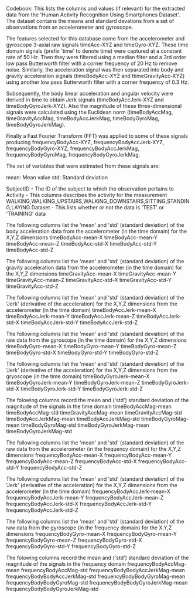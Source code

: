 Codebook: 
This lists the columns and values (if relevant) for the extracted data from the 'Human Activity Recognition Using Smartphones Dataset'.  The dataset contains the means and standard devations from a set of observations from an accelerometer and gyroscope.

The features selected for this database come from the accelerometer and gyroscope 3-axial raw signals timeAcc-XYZ and timeGyro-XYZ. These time domain signals (prefix 'time' to denote time) were captured at a constant rate of 50 Hz. Then they were filtered using a median filter and a 3rd order low pass Butterworth filter with a corner frequency of 20 Hz to remove noise. Similarly, the acceleration signal was then separated into body and gravity acceleration signals (timeBodyAcc-XYZ and ttimeGravityAcc-XYZ) using another low pass Butterworth filter with a corner frequency of 0.3 Hz. 

Subsequently, the body linear acceleration and angular velocity were derived in time to obtain Jerk signals (timeBodyAccJerk-XYZ and timeBodyGyroJerk-XYZ). Also the magnitude of these three-dimensional signals were calculated using the Euclidean norm (timeBodyAccMag, timeGravityAccMag, timeBodyAccJerkMag, timeBodyGyroMag, timeBodyGyroJerkMag). 

Finally a Fast Fourier Transform (FFT) was applied to some of these signals producing frequencyBodyAcc-XYZ, frequencyBodyAccJerk-XYZ, frequencyBodyGyro-XYZ, frequencyBodyAccJerkMag, frequencyBodyGyroMag, frequencyBodyGyroJerkMag. 


The set of variables that were estimated from these signals are: 

mean: Mean value
std: Standard deviation




SubjectID - The ID of the subject to which the observation pertains to
Activity - This columns describes the activity for the measurement WALKING,WALKING_UPSTAIRS,WALKING_DOWNSTAIRS,SITTING,STANDING,LAYING
Dataset - This lists whether or not the data is 'TEST' or 'TRAINING' data

The following columns list the 'mean' and 'std' (standard deviation) of the body acceleration data from the accelerometer (in the time domain) for the X,Y,Z dimensions
timeBodyAcc-mean-X
timeBodyAcc-mean-Y
timeBodyAcc-mean-Z
timeBodyAcc-std-X
timeBodyAcc-std-Y
timeBodyAcc-std-Z

The following columns list the 'mean' and 'std' (standard deviation) of the gravity acceleration data from the accelerometer (in the time domain) for the X,Y,Z dimensions
timeGravityAcc-mean-X
timeGravityAcc-mean-Y
timeGravityAcc-mean-Z
timeGravityAcc-std-X
timeGravityAcc-std-Y
timeGravityAcc-std-Z

The following columns list the 'mean' and 'std' (standard deviation) of the 'Jerk' (derivative of the acceleration) for the X,Y,Z dimensions from the accelerometer (in the time domain)
timeBodyAccJerk-mean-X
timeBodyAccJerk-mean-Y
timeBodyAccJerk-mean-Z
timeBodyAccJerk-std-X
timeBodyAccJerk-std-Y
timeBodyAccJerk-std-Z

The following columns list the 'mean' and 'std' (standard deviation) of the raw data from the gyroscope (in the time domain) for the X,Y,Z dimensions
timeBodyGyro-mean-X
timeBodyGyro-mean-Y
timeBodyGyro-mean-Z
timeBodyGyro-std-X
timeBodyGyro-std-Y
timeBodyGyro-std-Z

The following columns list the 'mean' and 'std' (standard deviation) of the 'Jerk' (derivative of the acceleration) for the X,Y,Z dimensions from the gryoscope (in the time domain)
timeBodyGyroJerk-mean-X
timeBodyGyroJerk-mean-Y
timeBodyGyroJerk-mean-Z
timeBodyGyroJerk-std-X
timeBodyGyroJerk-std-Y
timeBodyGyroJerk-std-Z

The folowing columns record the mean and ('std') standard deviation of the magnitude of the signals in the time domain
timeBodyAccMag-mean
timeBodyAccMag-std
timeGravityAccMag-mean
timeGravityAccMag-std
timeBodyAccJerkMag-mean
timeBodyAccJerkMag-std
timeBodyGyroMag-mean
timeBodyGyroMag-std
timeBodyGyroJerkMag-mean
timeBodyGyroJerkMag-std

The following columns list the 'mean' and 'std' (standard deviation) of the raw data from the accelerometer (in the frequency domain) for the X,Y,Z dimensions
frequencyBodyAcc-mean-X
frequencyBodyAcc-mean-Y
frequencyBodyAcc-mean-Z
frequencyBodyAcc-std-X
frequencyBodyAcc-std-Y
frequencyBodyAcc-std-Z


The following columns list the 'mean' and 'std' (standard deviation) of the 'Jerk' (derivative of the acceleration) for the X,Y,Z dimensions from the accelerometer (in the time domain)
frequencyBodyAccJerk-mean-X
frequencyBodyAccJerk-mean-Y
frequencyBodyAccJerk-mean-Z
frequencyBodyAccJerk-std-X
frequencyBodyAccJerk-std-Y
frequencyBodyAccJerk-std-Z


The following columns list the 'mean' and 'std' (standard deviation) of the raw data from the gyroscope (in the frequency domain) for the X,Y,Z dimensions
frequencyBodyGyro-mean-X
frequencyBodyGyro-mean-Y
frequencyBodyGyro-mean-Z
frequencyBodyGyro-std-X
frequencyBodyGyro-std-Y
frequencyBodyGyro-std-Z

The folowing columns record the mean and ('std') standard deviation of the magnitude of the signals in the frequency domain
frequencyBodyAccMag-mean
frequencyBodyAccMag-std
frequencyBodyBodyAccJerkMag-mean
frequencyBodyBodyAccJerkMag-std
frequencyBodyBodyGyroMag-mean
frequencyBodyBodyGyroMag-std
frequencyBodyBodyGyroJerkMag-mean
frequencyBodyBodyGyroJerkMag-std

